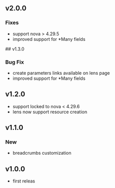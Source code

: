 ## v2.0.0

### Fixes

-   support nova > 4.29.5
-   improved support for \*Many fields

## v1.3.0

### Bug Fix

-   create parameters links available on lens page
-   improved support for \*Many fields

## v1.2.0

-   support locked to nova < 4.29.6
-   lens now support resource creation

## v1.1.0

### New

-   breadcrumbs customization

## v1.0.0

-   first releas
